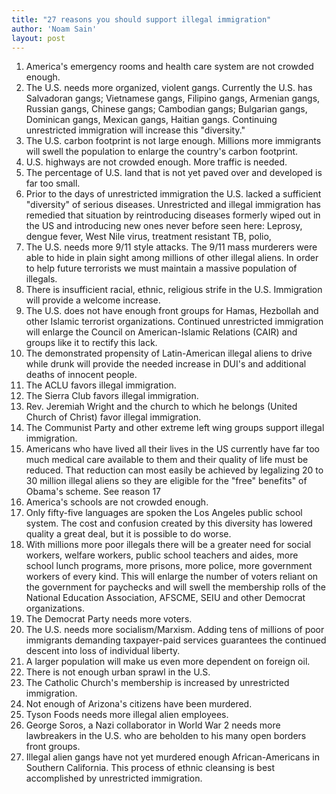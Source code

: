 ```yaml
---
title: "27 reasons you should support illegal immigration"
author: 'Noam Sain'
layout: post
---
```


1. America's emergency rooms and health care system are not crowded enough.
2. The U.S. needs more organized, violent gangs. Currently the U.S. has Salvadoran gangs; Vietnamese gangs, Filipino gangs, Armenian gangs, Russian gangs, Chinese gangs; Cambodian gangs; Bulgarian gangs, Dominican gangs, Mexican gangs, Haitian gangs. Continuing unrestricted immigration will increase this "diversity."
3. The U.S. carbon footprint is not large enough. Millions more immigrants will swell the population to enlarge the country's carbon footprint.
4. U.S. highways are not crowded enough. More traffic is needed.
5. The percentage of U.S. land that is not yet paved over and developed is far too small.
6. Prior to the days of unrestricted immigration the U.S. lacked a sufficient "diversity" of serious diseases. Unrestricted and illegal immigration has remedied that situation by reintroducing diseases formerly wiped out in the US and introducing new ones never before seen here: Leprosy, dengue fever, West Nile virus, treatment resistant TB, polio,
7. The U.S. needs more 9/11 style attacks. The 9/11 mass murderers were able to hide in plain sight among millions of other illegal aliens. In order to help future terrorists we must maintain a massive population of illegals.
8. There is insufficient racial, ethnic, religious strife in the U.S. Immigration will provide a welcome increase.
9. The U.S. does not have enough front groups for Hamas, Hezbollah and other Islamic terrorist organizations. Continued unrestricted immigration will enlarge the Council on American-Islamic Relations (CAIR) and groups like it to rectify this lack.
10. The demonstrated propensity of Latin-American illegal aliens to drive while drunk will provide the needed increase in DUI's and additional deaths of innocent people.
11. The ACLU favors illegal immigration.
12. The Sierra Club favors illegal immigration.
13. Rev. Jeremiah Wright and the church to which he belongs (United Church of Christ) favor illegal immigration.
14. The Communist Party and other extreme left wing groups support illegal immigration.
15. Americans who have lived all their lives in the US currently have far too much medical care available to them and their quality of life must be reduced. That reduction can most easily be achieved by legalizing 20 to 30 million illegal aliens so they are eligible for the "free" benefits" of Obama's scheme. See reason 17
16. America's schools are not crowded enough.
17. Only fifty-five languages are spoken the Los Angeles public school system. The cost and confusion created by this diversity has lowered quality a great deal, but it is possible to do worse.
18. With millions more poor illegals there will be a greater need for social workers, welfare workers, public school teachers and aides, more school lunch programs, more prisons, more police, more government workers of every kind. This will enlarge the number of voters reliant on the government for paychecks and will swell the membership rolls of the National Education Association, AFSCME, SEIU and other Democrat organizations.
19. The Democrat Party needs more voters.
20. The U.S. needs more socialism/Marxism. Adding tens of millions of poor immigrants demanding taxpayer-paid services guarantees the continued descent into loss of individual liberty.
21. A larger population will make us even more dependent on foreign oil.
22. There is not enough urban sprawl in the U.S.
23. The Catholic Church's membership is increased by unrestricted immigration.
24. Not enough of Arizona's citizens have been murdered.
25. Tyson Foods needs more illegal alien employees.
26. George Soros, a Nazi collaborator in World War 2 needs more lawbreakers in the U.S. who are beholden to his many open borders front groups.
27. Illegal alien gangs have not yet murdered enough African-Americans in Southern California. This process of ethnic cleansing is best accomplished by unrestricted immigration.